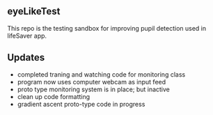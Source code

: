 eyeLikeTest
-----------
This repo is the testing sandbox for improving pupil detection used in lifeSaver app.

Updates
-------
- completed traning and watching code for monitoring class 
- program now uses computer webcam as input feed
- proto type monitoring system is in place; but inactive
- clean up code formatting
- gradient ascent proto-type code in progress